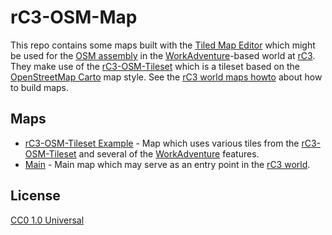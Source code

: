 # rC3-OSM-Map

This repo contains some maps built with the [Tiled Map Editor](https://www.mapeditor.org/) which might be used for the [OSM assembly](https://wiki.openstreetmap.org/wiki/Chaos_Communication_Congress/rC3) in the [WorkAdventure](https://workadventu.re/)-based world at [rC3](https://rc3.world/). They make use of the [rC3-OSM-Tileset](https://github.com/mstock/rC3-OSM-Tileset) which is a tileset based on the [OpenStreetMap Carto](https://github.com/gravitystorm/openstreetmap-carto) map style. See the [rC3 world maps howto](https://howto.rc3.world/maps.html) about how to build maps.

## Maps

- [rC3-OSM-Tileset Example](osm-example.json) - Map which uses various tiles from the [rC3-OSM-Tileset](https://github.com/mstock/rC3-OSM-Tileset) and several of the [WorkAdventure](https://workadventu.re/) features.
- [Main](main.json) - Main map which may serve as an entry point in the [rC3 world](https://rc3.world/).

## License

[CC0 1.0 Universal](https://creativecommons.org/publicdomain/zero/1.0/)
